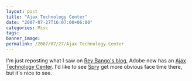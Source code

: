 ```yaml
---
layout: post
title: "Ajax Technology Center"
date: "2007-07-27T16:07:00+06:00"
categories: Misc 
tags: 
banner_image: 
permalink: /2007/07/27/Ajax-Technology-Center
---
```


I'm just reposting what I saw on <a href="http://www.reybango.com/index.cfm/2007/7/27/New-Adobe-Ajax-Technology-Center">Rey Bango's blog</a>, Adobe now has an <a href="http://www.adobe.com/devnet/ajax/">Ajax Technology Center</a>. I'd like to see <a href="http://labs.adobe.com/technologies/spry/">Spry</a> get more obvious face time there, but it's nice to see.